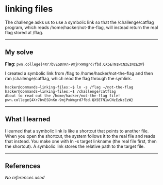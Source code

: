# linking files
The challenge asks us to use a symbolic link so that the /challenge/catflag program, which reads /home/hacker/not-the-flag, will instead return the real flag stored at /flag.

***

## My solve
**Flag:** `pwn.college{4Xr7bvESDnKn-9mjPxWmgrd7fbd.QX5ETN1wCNzEzNzEzW}`

I created a symbolic link from /flag to /home/hacker/not-the-flag and then ran /challenge/catflag, which read the flag through the symlink.
```
hacker@commands~linking-files:~$ ln -s /flag ~/not-the-flag
hacker@commands~linking-files:~$ /challenge/catflag
About to read out the /home/hacker/not-the-flag file!
pwn.college{4Xr7bvESDnKn-9mjPxWmgrd7fbd.QX5ETN1wCNzEzNzEzW}
```

***

## What I learned
I learned that a symbolic link is like a shortcut that points to another file. When you open the shortcut, the system follows it to the real file and reads that instead. You make one with ln -s target linkname (the real file first, then the shortcut). A symbolic link stores the relative path to the target file.
***

## References 
*No references used*